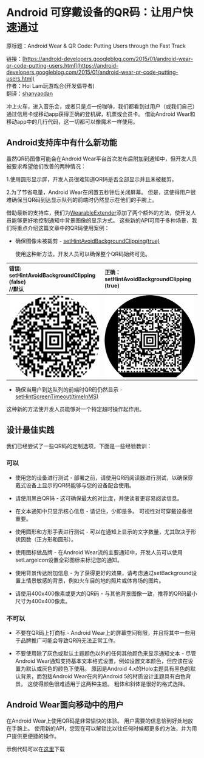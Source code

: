 # Android 可穿戴设备的QR码：让用户快速通过

原标题：Android Wear & QR Code: Putting Users through the Fast Track

链接：[https://android-developers.googleblog.com/2015/01/android-wear-qr-code-putting-users.html](https://android-developers.googleblog.com/2015/01/android-wear-qr-code-putting-users.html)    
作者：Hoi Lam玩游戏合(开发倡导者)  
翻译：[shanyaodan](https://github.com/shanyaodan)

冲上火车，进入音乐会，或者只是点一份咖啡，我们都看到过用户（或我们自己）通过信用卡或移动app获得正确的登机牌，机票或会员卡。 借助Android Wear和移动app中的几行代码，这一切都可以像魔术一样使用。

## Android支持库中有什么新功能

虽然QR码图像可能会在Android Wear平台首次发布后附加到通知中，但开发人员被要求希望他们改善的两种情况：

  1.使用圆形显示屏，开发人员很难知道QR码是否全部显示并且未被裁剪。

  2.为了节省电量，Android Wear在闲置五秒钟后关闭屏幕。 但是，这使得用户很难确保当QR码到达显示队列的前端时仍然显示在他们的手腕上。

借助最新的支持库，我们为[WearableExtender](https://developer.android.com/reference/android/support/v4/app/NotificationCompat.WearableExtender?utm_campaign=wearQR-115&utm_source=dac&utm_medium=blog)添加了两个额外的方法，使开发人员能够更好地控制通知中背景图像的显示方式。 这些新的API可用于多种场景，我们将重点介绍这篇文章中的QR码使用案例：
* 确保图像未被裁剪 - [setHintAvoidBackgroundClipping(true)](https://developer.android.com/reference/android/support/v4/app/NotificationCompat.WearableExtender?utm_campaign=wearQR-115&utm_source=dac&utm_medium=blog#setHintScreenTimeout(int))

  使用这种新方法，开发人员可以确保整个QR码始终可见。

 | 错误:<br/>setHintAvoidBackgroundClipping (false)<br/>//默认     | 正确：<br/> setHintAvoidBackgroundClipping (true)    |
 | :------------- | :------------- |
 | ![img](../images/2015.1.27.1.png)         | ![img](../images/2015.1.27.2.png)        |

* 确保当用户到达队列的前端时QR码仍然显示 - [setHintScreenTimeout(timeInMS)](https://developer.android.com/reference/android/support/v4/app/NotificationCompat.WearableExtender?utm_campaign=wearQR-115&utm_source=dac&utm_medium=blog#setHintScreenTimeout%28int%29)

这种新的方法使开发人员能够对一个特定超时操作起作用。

## 设计最佳实践

我们已经尝试了一些QR码的定制选项，下面是一些经验教训：

### 可以

* 使用您的设备进行测试 - 部署之前，请使用QR码阅读器进行测试，以确保穿戴式设备上显示的QR码能够与您的设备配合使用。

* 请使用黑白QR码 - 这可确保最大的对比度，并使读者更容易阅读信息。

* 在文本通知中只显示核心信息 - 请记住，少即是多。 可视性对可穿戴设备很重要。

* 使用圆形和方形手表进行测试 - 可以在通知上显示的文字数量，尤其取决于形状因数（正方形和圆形）。

* 使用图标做品牌 - 在Android Wear流的主要通知中，开发人员可以使用setLargeIcon设置全彩图标来标记您的通知。

* 使用背景传达附加信息 - 为了获得更好的效果，请考虑通过setBackground设置上情景敏感的背景，例如火车目的地的照片或体育场的图片。

* 请使用400x400像素或更大的QR码 - 与其他背景图像一致，推荐的QR码最小尺寸为400x400像素。

### 不可以

* 不要在QR码上打商标 - Android Wear上的屏幕空间有限，并且将其中一些用于品牌推广可能会导致QR码无法正常工作。

* 不要使用除了灰色或默认主题颜色以外的任何其他颜色来显示通知文本 - 尽管Android Wear通知支持基本文本格式设置，例如设置文本颜色，但应该在设置为默认或灰色的颜色下使用。 原因是Android 4.x的Holo主题具有黑色的默认背景，而包括Android Wear在内的Android 5的材质设计主题具有白色背景。 这使得颜色很难适用于这两种主题。 粗体和斜体是很好的格式选择。

## Android Wear面向移动中的用户

在Android Wear上使用QR码是非常愉快的体验。 用户需要的信息恰到好处地放在手腕上。 使用新的API，您现在可以解锁比以往任何时候都更多的方法，并为用户提供更便捷的操作。

示例代码可以在[这里](https://github.com/hoitab/QRCodeOnAndroidWear)下载

